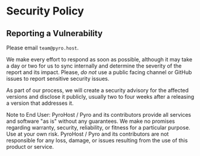 # Security Policy

## Reporting a Vulnerability

Please email `team@pyro.host`.

We make every effort to respond as soon as possible, although it may take a day or two for us to sync internally and determine the severity of the report and its impact. Please, _do not_ use a public facing channel or GitHub issues to report sensitive security issues.

As part of our process, we will create a security advisory for the affected versions and disclose it publicly, usually two to four weeks after a releasing a version that addresses it.


Note to End User: PyroHost / Pyro and its contributors provide all services and software "as is" without any guarantees. We make no promises regarding warranty, security, reliability, or fitness for a particular purpose. Use at your own risk. PyroHost / Pyro and its contributors are not responsible for any loss, damage, or issues resulting from the use of this product or service.

